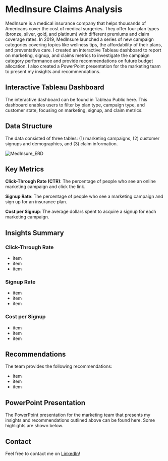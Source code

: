 # MedInsure Claims Analysis

MedInsure is a medical insurance company that helps thousands of Americans cover the cost of medical surgeries. They offer four plan types (bronze, silver, gold, and platinum) with different premiums and claim coverage rates. In 2019, MedInsure launched a series of new campaign categories covering topics like wellness tips, the affordability of their plans, and preventative care. I created an interactive Tableau dashboard to report on marketing, signup, and claims metrics to investigate the campaign category performance and provide recommendations on future budget allocation. I also created a PowerPoint presentation for the marketing team to present my insights and recommendations. 

## Interactive Tableau Dashboard

The interactive dashboard can be found in Tableau Public here. This dashboard enables users to filter by plan type, campaign type, and customer state, focusing on marketing, signup, and claim metrics.

## Data Structure

The data consisted of three tables: (1) marketing campaigns, (2) customer signups and demographics, and (3) claim information.

![MedInsure_ERD](https://github.com/jessicacampbell-astro/MedInsure_claims_analysis/assets/23153120/dc9f6c18-c1e8-4e80-929b-a26835fb4f9f)

## Key Metrics

**Click-Through Rate (CTR)**: The percentage of people who see an online marketing campaign and click the link.

**Signup Rate**: The percentage of people who see a marketing campaign and sign up for an insurance plan.

**Cost per Signup**: The average dollars spent to acquire a signup for each marketing campaign.

## Insights Summary 

### Click-Through Rate

- item
- item
- item

### Signup Rate

- item
- item
- item

### Cost per Signup

- item
- item
- item

## Recommendations

The team provides the following recommendations:
- item
- item
- item

## PowerPoint Presentation

The PowerPoint presentation for the marketing team that presents my insights and recommendations outlined above can be found here. Some highlights are shown below.

## Contact

Feel free to contact me on [LinkedIn](https://www.linkedin.com/in/jessicacampbell-astro/)!
